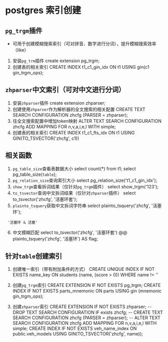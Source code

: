 # postgres 索引创建


## `pg_trgm`插件
- 可用于创建模糊搜索索引（可对拼音、数字进行分词），提升模糊搜索效率（like）

1. 安装`pg_trm`插件
create extension pg_trgm;
2. 创建表的相关索引
CREATE INDEX t1_c1_gin_idx ON t1 USING gin(c1 gin_trgm_ops);


## `zhparser`中文索引（可对中文进行分词）
1. 安装`zhparser`插件
create extension zhparser;
2. 创建使用`zhparser`作为解析器的全文搜索的相关配置
CREATE TEXT SEARCH CONFIGURATION zhcfg (PARSER = zhparser);
3. 往全文搜索配置中增加token映射
ALTER TEXT SEARCH CONFIGURATION zhcfg ADD MAPPING FOR n,v,a,i,e,l WITH simple;
4. 创建表的相关索引
CREATE INDEX t1_c1_fts_idx ON t1 USING GIN(TO_TSVECTOR('zhcfg', c1))

## 相关函数
1. `pg_table_size`查看表数据大小
select count(*) from t1;
select pg_table_size(`table`);
2. `pg_relation_size`查询索引大小
select pg_relation_size('t1_c1_gin_idx');
3. `show_trgm`查看拆词结果（仅针对`pg_trgm`插件）
select show_trgm('123');
4. `to_tsvector`查询中文拆词结果（仅针对`zhparser`插件）
select to_tsvector('zhcfg', '活塞环套');
5. `plainto_tsquery`获取中文拆词字符串
select plainto_tsquery('zhcfg', '活塞环');
```
 '活塞环 & 活塞'
```
6. 中文模糊匹配
select to_tsvector('zhcfg', '活塞环套') @@ plainto_tsquery('zhcfg', '活塞环') AS flag;


## 针对`table`创建索引
1. 创建唯一索引（带有附加条件的方式）
CREATE UNIQUE INDEX IF NOT EXISTS name_key ON students (name, (score > 0)) WHERE name != ''

2. 创建`pg_trgm`索引
CREATE EXTENSION IF NOT EXISTS pg_trgm;
CREATE INDEX IF NOT EXISTS parts_mnemonic ON parts USING gin (mnemonic gin_trgm_ops);

3. 创建`zhparser`索引
CREATE EXTENSION IF NOT EXISTS zhparser;
-- DROP TEXT SEARCH CONFIGURATION IF exists zhcfg;
-- CREATE TEXT SEARCH CONFIGURATION zhcfg (PARSER = zhparser);
-- ALTER TEXT SEARCH CONFIGURATION zhcfg ADD MAPPING FOR n,v,a,i,e,l WITH simple;
CREATE INDEX IF NOT EXISTS veh_name_index ON public.veh_models USING GIN(TO_TSVECTOR('zhcfg', name));
